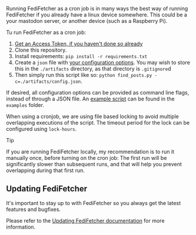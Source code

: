 Running FediFetcher as a cron job is in many ways the best way of running FediFetcher if you already have a linux device somewhere. This could be a your mastodon server, or another device (such as a Raspberry Pi).

Tu run FediFetcher as a cron job:

1. [Get an Access Token, if you haven't done so already](https://github.com/nanos/FediFetcher/wiki/Getting-an-access-token-for-FediFetcher)
1. Clone this repository.
2. Install requirements: `pip install -r requirements.txt`
3. Create a `json` file with [your configuration options](https://github.com/nanos/FediFetcher/wiki/FediFetcher-configuration-options). You may wish to store this in the `./artifacts` directory, as that directory is `.gitignore`d
4. Then simply run this script like so: `python find_posts.py -c=./artifacts/config.json`.

If desired, all configuration options can be provided as command line flags, instead of through a JSON file. An [example script](https://github.com/nanos/FediFetcher/blob/main/examples/FediFetcher.sh) can be found in the `examples` folder.

When using a cronjob, we are using file based locking to avoid multiple overlapping executions of the script. The timeout period for the lock can be configured using `lock-hours`.

> [!TIP]
>
> If you are running FediFetcher locally, my recommendation is to run it manually once, before turning on the cron job: The first run will be significantly slower than subsequent runs, and that will help you prevent overlapping during that first run.

## Updating FediFetcher

It's important to stay up to with FediFetcher so you always get the latest features and bugfixes.

Please refer to the [Updating FediFetcher documentation](https://github.com/nanos/FediFetcher/wiki/Updating-FediFetcher) for more information.